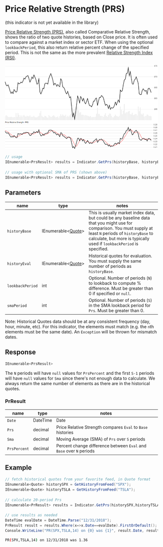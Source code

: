 ﻿# Price Relative Strength (PRS)

(this indicator is not yet available in the library)

[Price Relative Strength (PRS)](https://en.wikipedia.org/wiki/Relative_strength), also called Comparative Relative Strength, shows the ratio of two quote histories, based on Close price.  It is often used to compare against a market index or sector ETF.  When using the optional `lookbackPeriod`, this also return relative percent change of the specified period.  This is not the same as the more prevalent [Relative Strength Index (RSI)](../Rsi/README.md).

![image](chart.png)

```csharp
// usage
IEnumerable<PrsResult> results = Indicator.GetPrs(historyBase, historyEval);  

// usage with optional SMA of PRS (shown above)
IEnumerable<PrsResult> results = Indicator.GetPrs(historyBase, historyEval, smaPeriod);  
```

## Parameters

| name | type | notes
| -- |-- |--
| `historyBase` | IEnumerable\<[Quote](../../docs/GUIDE.md#quote)\> | This is usually market index data, but could be any baseline data that you might use for comparison.  You must supply at least `N` periods of `historyBase` to calculate, but more is typically used if `lookbackPeriod` is specified.
| `historyEval` | IEnumerable\<[Quote](../../docs/GUIDE.md#quote)\> | Historical quotes for evaluation.  You must supply the same number of periods as `historyBase`.
| `lookbackPeriod` | int | Optional.  Number of periods (`N`) to lookback to compute % difference.  Must be greater than 0 if specified or `null`.
| `smaPeriod` | int | Optional.  Number of periods (`S`) in the SMA lookback period for `Prs`.  Must be greater than 0.

Note: Historical Quotes data should be at any consistent frequency (day, hour, minute, etc).  For this indicator, the elements must match (e.g. the `n`th elements must be the same date).  An `Exception` will be thrown for mismatch dates.

## Response

```csharp
IEnumerable<PrsResult>
```

The `N` periods will have `null` values for `PrsPercent` and the first `S-1` periods will have `null` values for `Sma` since there's not enough data to calculate.  We always return the same number of elements as there are in the historical quotes.

### PrResult

| name | type | notes
| -- |-- |--
| `Date` | DateTime | Date
| `Prs` | decimal | Price Relative Strength compares `Eval` to `Base` histories
| `Sma` | decimal | Moving Average (SMA) of `Prs` over `S` periods
| `PrsPercent` | decimal | Percent change difference between `Eval` and `Base` over `N` periods

## Example

```csharp
// fetch historical quotes from your favorite feed, in Quote format
IEnumerable<Quote> historySPX = GetHistoryFromFeed("SPX");
IEnumerable<Quote> historyTSLA = GetHistoryFromFeed("TSLA");

// calculate 20-period Prs
IEnumerable<PrResult> results = Indicator.GetPrs(historySPX,historyTSLA,14);

// use results as needed
DateTime evalDate = DateTime.Parse("12/31/2018");
PrResult result = results.Where(x=>x.Date==evalDate).FirstOrDefault();
Console.WriteLine("PR(SPX,TSLA,14) on {0} was {1}", result.Date, result.PriceRatio);
```

```bash
PR(SPX,TSLA,14) on 12/31/2018 was 1.36
```
